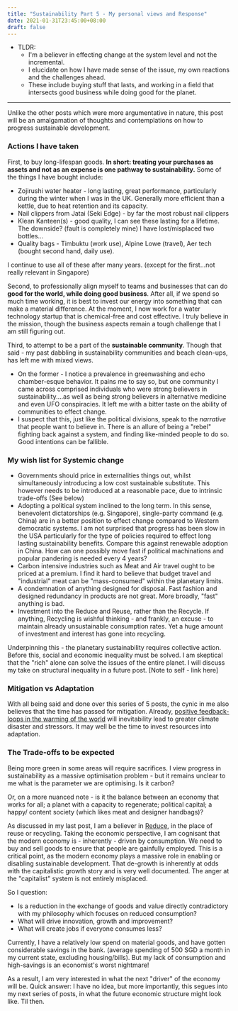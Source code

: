 ```yaml
---
title: "Sustainability Part 5 - My personal views and Response"
date: 2021-01-31T23:45:00+08:00
draft: false
---
```


- TLDR: 
  - I'm a believer in effecting change at the system level and not the incremental.
  - I elucidate on how I have made sense of the issue, my own reactions and the challenges ahead.
  - These include buying stuff that lasts, and working in a field that intersects good business while doing good for the planet.

---

Unlike the other posts which were more argumentative in nature, this post will be an amalgamation of thoughts and contemplations on how to progress sustainable development.

### Actions I have taken

First, to buy long-lifespan goods. **In short: treating your purchases as assets and not as an expense is one pathway to sustainability.** Some of the things I have bought include:

- Zojirushi water heater - long lasting, great performance, particularly during the winter when I was in the UK. Generally more efficient than a kettle, due to heat retention and its capacity.
- Nail clippers from Jatai (Seki Edge) - by far the most robust nail clippers 
- Klean Kanteen(s) - good quality, I can see these lasting for a lifetime. The downside? (fault is completely mine) I have lost/misplaced two bottles...
- Quality bags - Timbuktu (work use), Alpine Lowe (travel), Aer tech (bought second hand, daily use). 

I continue to use all of these after many years. (except for the first...not really relevant in Singapore)

Second, to professionally align myself to teams and businesses that can do **good for the world, while doing good business**. After all, if we spend so much time working, it is best to invest our energy into something that can make a material difference. At the moment, I now work for a water technology startup that is chemical-free and cost effective. I truly believe in the mission, though the business aspects remain a tough challenge that I am still figuring out.

Third, to attempt to be a part of the **sustainable community**. Though that said - my past dabbling in sustainability communities and beach clean-ups, has left me with mixed views. 

- On the former - I notice a prevalence in greenwashing and echo chamber-esque behavior. It pains me to say so, but one community I came across comprised individuals who were strong believers in sustainability....as well as being strong believers in alternative medicine and even UFO conspiracies. It left me with a bitter taste on the ability of communities to effect change. 
- I suspect that this, just like the political divisions, speak to the *narrative* that people want to believe in. There is an allure of being a "rebel" fighting back against a system, and finding like-minded people to do so. Good intentions can be fallible. 

### My wish list for Systemic change

- Governments should price in externalities things out, whilst simultaneously introducing a low cost sustainable substitute. This however needs to be introduced at a reasonable pace, due to intrinsic trade-offs (See below)
- Adopting a political system inclined to the long term. In this sense, benevolent dictatorships (e.g. Singapore), single-party command (e.g. China) are in a better position to effect change compared to Western democratic systems. I am not surprised that progress has been slow in the USA particularly for the type of policies required to effect long lasting sustainability benefits. Compare this against renewable adoption in China. How can one possibly move fast if political machinations and popular pandering is needed every 4 years?
- Carbon intensive industries such as Meat and Air travel ought to be priced at a premium. I find it hard to believe that budget travel and "industrial" meat can be "mass-consumed" within the planetary limits.
- A condemnation of anything designed for disposal. Fast fashion and designed redundancy in products are not great. More broadly, "fast" anything is bad.
- Investment into the Reduce and Reuse, rather than the Recycle. If anything, Recycling is wishful thinking  - and frankly, an excuse - to maintain already unsustainable consumption rates. Yet a huge amount of investment and interest has gone into recycling.  

Underpinning this - the planetary sustainability requires collective action. Before this, social and economic inequality must be solved. I am skeptical that the "rich" alone can solve the issues of the entire planet. I will discuss my take on structural inequality in a future post. [Note to self - link here]

### Mitigation vs Adaptation

With all being said and done over this series of 5 posts, the cynic in me also believes that the time has passed for mitigation. Already, [positive feedback-loops in the warming of the world](https://en.wikipedia.org/wiki/Ice%E2%80%93albedo_feedback) will inevitability lead to greater climate disaster and stressors. It may well be the time to invest resources into adaptation. 

### The Trade-offs to be expected

Being more green in some areas will require sacrifices. I view progress in sustainability as a massive optimisation problem - but it remains unclear to me what is the parameter we are optimising. Is it carbon? 

Or, on a more nuanced note - is it the balance between an economy that works for all; a planet with a capacity to regenerate; political capital; a happy/ content society (which likes meat and designer handbags)?

As discussed in my last post, I am a believer in <u>Reduce</u>, in the place of reuse or recycling. Taking the economic perspective, I am cognisant that the modern economy is - inherently - driven by consumption. We need to buy and sell goods to ensure that people are gainfully employed. This is a critical point, as the modern economy plays a massive role in enabling or disabling sustainable development. That de-growth is inherently at odds with the capitalistic growth story and is very well documented. The anger at the "capitalist" system is not entirely misplaced. 

So I question:

- Is a reduction in the exchange of goods and value directly contradictory with my philosophy which focuses on reduced consumption? 
- What will drive innovation, growth and improvement?
- What will create jobs if everyone consumes less?

Currently, I have a relatively low spend on material goods, and have gotten considerable savings in the bank. (average spending of 500 SGD a month in my current state, excluding housing/bills). But my lack of consumption and high-savings is an economist's worst nightmare!

As a result, I am very interested in what the next "driver" of the economy will be. Quick answer: I have no idea, but more importantly, this segues into my next series of posts, in what the future economic structure might look like. Til then.